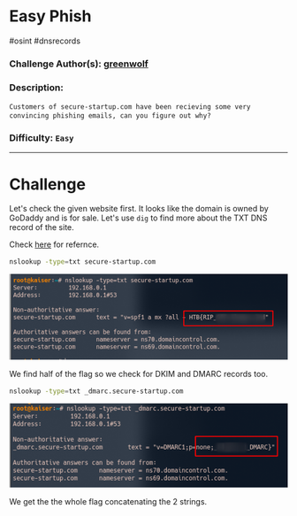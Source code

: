 # Easy Phish
#osint #dnsrecords

### Challenge Author(s): [greenwolf](https://app.hackthebox.eu/users/110957)

### Description: 
    Customers of secure-startup.com have been recieving some very convincing phishing emails, can you figure out why?
### Difficulty: `Easy`

---
# Challenge

Let's check the given website first. It looks like the domain is owned by GoDaddy and is for sale. Let's use `dig` to find more about the TXT DNS record of the site.

Check [here](https://linuxincluded.com/testing-spf-dkim-and-dmarc/) for refernce.

```bash 
nslookup -type=txt secure-startup.com
```
![](images/dig1.png)

We find half of the flag so we check for DKIM and DMARC records too. 

```bash
nslookup -type=txt _dmarc.secure-startup.com
```

![](images/dig2.png)

We get the the whole flag concatenating the 2 strings.